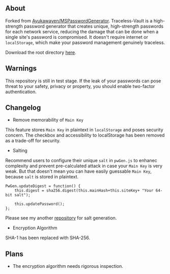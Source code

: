 ## About
Forked from [Ayukawayen/MSPasswordGenerator](https://github.com/curability4apish/Traceless-Vault/blob/master/README-MSPasswordGenerator.md). Traceless-Vault is a high-strength password generator that creates unique, high-strength passwords for each network service, reducing the damage that can be done when a single site's password is compromised. It doesn't require internet or `localStorage`, which make your password management genuinely traceless.

Download the root directory [here](https://github.com/download-directory/download-directory.github.io).

## Warnings
This repository is still in test stage. If the leak of your passwords can pose threat to your safety, privacy or property, you should enable two-factor authentication.

## Changelog
* Remove memorability of `Main Key`

This feature stores `Main Key` in plaintext in `localStorage` and poses security concern. The checkbox and accessibility to localStorage has been removed as a trade-off for security.

* Salting

Recommend users to configure their unique `salt` in `pwGen.js` to enhanec complexity and prevent pre-calculated attack in case your `Main Key` is very weak. But that doesn't mean you can have easily guessable `Main Key`, because `salt` is stored in plaintext.

```
PwGen.updateDigest = function() {
	this.digest = sha256.digest(this.mainHash+this.siteKey+ "Your 64-bit salt");
	
	this.updatePassword();
};
```
Please see my another [repository](https://github.com/curability4apish/BogoTRNG) for salt generation.
* Encryption Algorithm

SHA-1 has been replaced with SHA-256.

## Plans
* The encryption algorithm needs rigorous inspection.
